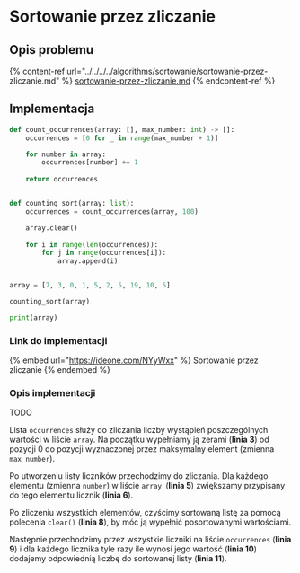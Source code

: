 # Sortowanie przez zliczanie

## Opis problemu

{% content-ref url="../../../../algorithms/sortowanie/sortowanie-przez-zliczanie.md" %}
[sortowanie-przez-zliczanie.md](../../../../algorithms/sortowanie/sortowanie-przez-zliczanie.md)
{% endcontent-ref %}

## Implementacja

```python
def count_occurrences(array: [], max_number: int) -> []:
    occurrences = [0 for _ in range(max_number + 1)]

    for number in array:
        occurrences[number] += 1
        
    return occurrences


def counting_sort(array: list):
    occurrences = count_occurrences(array, 100)

    array.clear()
    
    for i in range(len(occurrences)):
        for j in range(occurrences[i]):
            array.append(i)


array = [7, 3, 0, 1, 5, 2, 5, 19, 10, 5]

counting_sort(array)

print(array)
```

### Link do implementacji

{% embed url="https://ideone.com/NYyWxx" %}
Sortowanie przez zliczanie
{% endembed %}

### Opis implementacji

TODO

Lista `occurrences` służy do zliczania liczby wystąpień poszczególnych wartości w liście `array`. Na początku wypełniamy ją zerami (**linia 3**) od pozycji 0 do pozycji wyznaczonej przez maksymalny element (zmienna `max_number`).

Po utworzeniu listy liczników przechodzimy do zliczania. Dla każdego elementu (zmienna `number`) w liście `array `(**linia 5**) zwiększamy przypisany do tego elementu licznik (**linia 6**).

Po zliczeniu wszystkich elementów, czyścimy sortowaną listę za pomocą polecenia `clear()` (**linia 8**), by móc ją wypełnić posortowanymi wartościami.

Następnie przechodzimy przez wszystkie liczniki na liście `occurrences` (**linia 9**) i dla każdego licznika tyle razy ile wynosi jego wartość (**linia 10**) dodajemy odpowiednią liczbę do sortowanej listy (**linia 11**).
